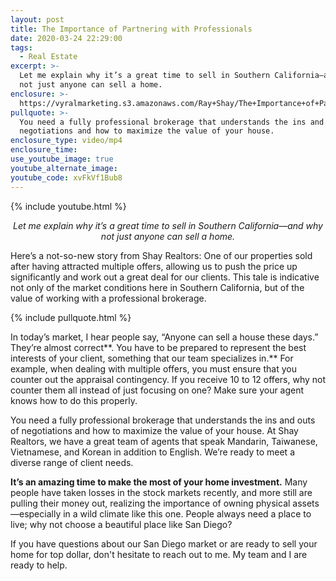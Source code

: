 ```yaml
---
layout: post
title: The Importance of Partnering with Professionals
date: 2020-03-24 22:29:00
tags:
  - Real Estate
excerpt: >-
  Let me explain why it’s a great time to sell in Southern California—and why
  not just anyone can sell a home.
enclosure: >-
  https://vyralmarketing.s3.amazonaws.com/Ray+Shay/The+Importance+of+Partnering+with+Professionals.mp4
pullquote: >-
  You need a fully professional brokerage that understands the ins and outs of
  negotiations and how to maximize the value of your house.
enclosure_type: video/mp4
enclosure_time:
use_youtube_image: true
youtube_alternate_image:
youtube_code: xvFkVf1Bub8
---
```


{% include youtube.html %}

<p style="text-align: center;"><em>Let me explain why it’s a great time to sell in Southern California—and why not just anyone can sell a home.</em></p>


Here’s a not-so-new story from Shay Realtors: One of our properties sold after having attracted multiple offers, allowing us to push the price up significantly and work out a great deal for our clients. This tale is indicative not only of the market conditions here in Southern California, but of the value of working with a professional brokerage.&nbsp;

{% include pullquote.html %}

In today’s market, I hear people say, “Anyone can sell a house these days.” They’re almost correct**. You have to be prepared to represent the best interests of your client, something that our team specializes in.** For example, when dealing with multiple offers, you must ensure that you counter out the appraisal contingency. If you receive 10 to 12 offers, why not counter them all instead of just focusing on one? Make sure your agent knows how to do this properly.&nbsp;

You need a fully professional brokerage that understands the ins and outs of negotiations and how to maximize the value of your house. At Shay Realtors, we have a great team of agents that speak Mandarin, Taiwanese, Vietnamese, and Korean in addition to English. We’re ready to meet a diverse range of client needs.&nbsp;

**It’s an amazing time to make the most of your home investment.** Many people have taken losses in the stock markets recently, and more still are pulling their money out, realizing the importance of owning physical assets—especially in a wild climate like this one. People always need a place to live; why not choose a beautiful place like San Diego?&nbsp;

If you have questions about our San Diego market or are ready to sell your home for top dollar, don't hesitate to reach out to me. My team and I are ready to help.